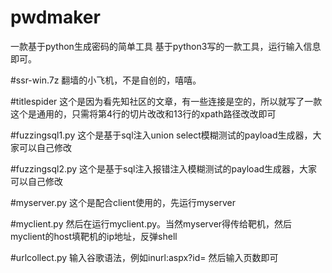 # pwdmaker
一款基于python生成密码的简单工具
基于python3写的一款工具，运行输入信息即可。

#ssr-win.7z
翻墙的小飞机，不是自创的，嘻嘻。

#titlespider
这个是因为看先知社区的文章，有一些连接是空的，所以就写了一款
这个是通用的，只需将第4行的切片改改和13行的xpath路径改改即可

#fuzzingsql1.py
这个是基于sql注入union select模糊测试的payload生成器，大家可以自己修改

#fuzzingsql2.py
这个是基于sql注入报错注入模糊测试的payload生成器，大家可以自己修改

#myserver.py
这个是配合client使用的，先运行myserver

#myclient.py
然后在运行myclient.py。当然myserver得传给靶机，然后myclient的host填靶机的ip地址，反弹shell

#urlcollect.py
输入谷歌语法，例如inurl:aspx?id=   然后输入页数即可
